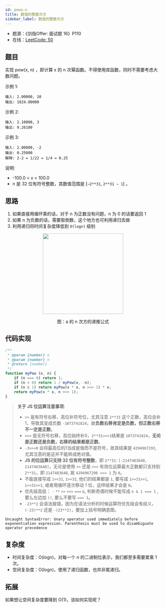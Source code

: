 ```yaml
---
id: powx-n
title: 数值的整数次方
sidebar_label: 数值的整数次方
---
```


- 题源：《剑指Offer: 面试题 16》P110
- 在线：[LeetCode: 50](https://leetcode-cn.com/problems/powx-n/)

## 题目

实现 pow(x, n) ，即计算 x 的 n 次幂函数。不得使用库函数，同时不需要考虑大数问题。

示例 1:

```text
输入: 2.00000, 10
输出: 1024.00000
```

示例 2:

```text
输入: 2.10000, 3
输出: 9.26100
```

示例 3:

```text
输入: 2.00000, -2
输出: 0.25000
解释: 2-2 = 1/22 = 1/4 = 0.25
```

说明:

- -100.0 < x < 100.0
- n 是 32 位有符号整数，其数值范围是 [`−2**31`, `2**31 − 1`] 。

## 思路

1. 如果直接用循环乘的话，对于 n 为正数没有问题，n 为 0 的话要返回 1
2. 如果 n 为负数的话，需要取倒数，这个地方也可利用递归去做
3. 利用递归将时间复杂度降低到 `O(logn)` 级别

<div align="center">
    <img width="260" src="https://cosmos-x.oss-cn-hangzhou.aliyuncs.com/Y7ohZD.png" />
    <p>图：a 的 n 次方的递推公式</p>
</div>

## 代码实现

```js
/**
 * @param {number} x
 * @param {number} n
 * @return {number}
 */
function myPow (x, n) {
    if (n === 0) return 1;
    if (n < 0) return 1 / myPow(x, -n);
    if (n & 1) return myPow(x * x, n >>> 1) * x;
    return myPow(x * x, n >>> 1);
}
```

> **关于 JS 位运算注意事项**:
> - `>>` 是有符号右移，高位补符号位，尤其注意 `2**31` 这个正数，高位会补1，导致其变成负数 `-1073741824`，故**负数右移肯定是负数，但正数右移不一定是正数**。
> - `>>>` 是无符号右移，高位始终补0，`2**31>>>1`结果是 `1073741824`，**无论是正数还是负数，右移的结果都是正数**。
> - `-3>>>0` 会将最高位的1当成是值而不是符号，故其结果是 `4294967293`, 尤其注意的是这并不能转成绝对值。
> - **JS 的位运算只支持 32 位有符号整数**，即 `2**31`: `[-2147483648, 2147483648]`，无论是使用 `>>` 还是 `>>>` 有效位运算最大正数都只支持到 `2**31`，即 `2147483648`, 故 `4294967296 >>> 1` 为 `0`。
> - 不能直接写成 `1<<32`, `1>>32`, 他们的结果都是 `1`, 要写成 `1>>31>>1`, `1<<31<<1`, 或者用循环逐次移动 1 位，这样结果才会是 `0`。
> - 优先级高低： `-` `**` `>>` `>>>` `===` `&`, 判断奇偶时候不能写成 `n & 1 === 1` , 要么左边加 `()`, 要么不要写 `=== 1`。
> - `-23**2` 会语法报错，因为在语法分析的时候运算符优先级会有歧义，`(-23)**2` 还是 `-(23**2)`，要加上括号明确意图。

```text
Uncaught SyntaxError: Unary operator used immediately before exponentiation expression. Parenthesis must be used to disambiguate operator precedence
```

## 复杂度

- 时间复杂度：O(logn)，对每一个 n 的二进制位表示，我们都至多需要累乘 1 次。
- 空间复杂度：O(logn)，使用了递归函数，也并非尾递归。

## 拓展

如果想让空间复杂度要降到 O(1)，该如何实现呢？
